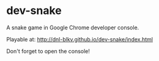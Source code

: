 # dev-snake
A snake game in Google Chrome developer console.

Playable at: http://dnl-blkv.github.io/dev-snake/index.html

Don't forget to open the console!